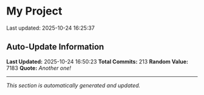 # My Project


Last updated: 2025-10-24 16:25:37




























































































































































































































































































































































































































































































































































































































## Auto-Update Information

**Last Updated:** 2025-10-24 16:50:23
**Total Commits:** 213
**Random Value:** 7183
**Quote:** _Another one!_

---
_This section is automatically generated and updated._